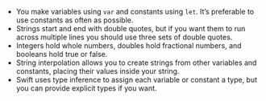 - You make variables using `var` and constants using `let`. It’s preferable to use constants as often as possible.
- Strings start and end with double quotes, but if you want them to run across multiple lines you should use three sets of double quotes.
- Integers hold whole numbers, doubles hold fractional numbers, and booleans hold true or false.
- String interpolation allows you to create strings from other variables and constants, placing their values inside your string.
- Swift uses type inference to assign each variable or constant a type, but you can provide explicit types if you want.
